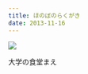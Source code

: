 ```yaml
---
title: ほのぼのらくがき
date: 2013-11-16
---
```


![](https://photos.xar.sh/20897731380_1b677f94c1_b.jpg)

大学の食堂まえ
